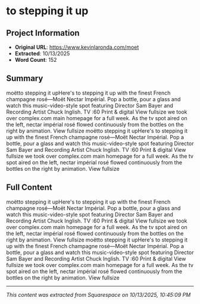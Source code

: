 # to stepping it up

## Project Information

- **Original URL**: https://www.kevinlaronda.com/moet
- **Extracted**: 10/13/2025
- **Word Count**: 152

## Summary

moëtto stepping it upHere's to stepping it up with the finest French champagne rosé—Moët Nectar Impérial. Pop a bottle, pour a glass and watch this music-video-style spot featuring Director Sam Bayer and Recording Artist Chuck Inglish. TV :60 Print & digital View fullsize we took over complex.com main homepage for a full week. As the tv spot aired on the left, nectar impérial rosé flowed continuously from the bottles on the right by animation. View fullsize moëtto stepping it upHere's to stepping it up with the finest French champagne rosé—Moët Nectar Impérial. Pop a bottle, pour a glass and watch this music-video-style spot featuring Director Sam Bayer and Recording Artist Chuck Inglish. TV :60 Print & digital View fullsize we took over complex.com main homepage for a full week. As the tv spot aired on the left, nectar impérial rosé flowed continuously from the bottles on the right by animation. View fullsize

## Full Content

moëtto stepping it upHere's to stepping it up with the finest French champagne rosé—Moët Nectar Impérial. Pop a bottle, pour a glass and watch this music-video-style spot featuring Director Sam Bayer and Recording Artist Chuck Inglish. TV :60 Print & digital View fullsize we took over complex.com main homepage for a full week. As the tv spot aired on the left, nectar impérial rosé flowed continuously from the bottles on the right by animation. View fullsize moëtto stepping it upHere's to stepping it up with the finest French champagne rosé—Moët Nectar Impérial. Pop a bottle, pour a glass and watch this music-video-style spot featuring Director Sam Bayer and Recording Artist Chuck Inglish. TV :60 Print & digital View fullsize we took over complex.com main homepage for a full week. As the tv spot aired on the left, nectar impérial rosé flowed continuously from the bottles on the right by animation. View fullsize

---

*This content was extracted from Squarespace on 10/13/2025, 10:45:09 PM*
